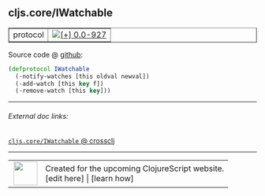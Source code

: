 ## cljs.core/IWatchable



 <table border="1">
<tr>
<td>protocol</td>
<td><a href="https://github.com/cljsinfo/cljs-api-docs/tree/0.0-927"><img valign="middle" alt="[+] 0.0-927" title="Added in 0.0-927" src="https://img.shields.io/badge/+-0.0--927-lightgrey.svg"></a> </td>
</tr>
</table>









Source code @ [github](https://github.com/clojure/clojurescript/blob/r2134/src/cljs/cljs/core.cljs#L339-L342):

```clj
(defprotocol IWatchable
  (-notify-watches [this oldval newval])
  (-add-watch [this key f])
  (-remove-watch [this key]))
```

<!--
Repo - tag - source tree - lines:

 <pre>
clojurescript @ r2134
└── src
    └── cljs
        └── cljs
            └── <ins>[core.cljs:339-342](https://github.com/clojure/clojurescript/blob/r2134/src/cljs/cljs/core.cljs#L339-L342)</ins>
</pre>

-->

---



###### External doc links:

[`cljs.core/IWatchable` @ crossclj](http://crossclj.info/fun/cljs.core.cljs/IWatchable.html)<br>

---

 <table>
<tr><td>
<img valign="middle" align="right" width="48px" src="http://i.imgur.com/Hi20huC.png">
</td><td>
Created for the upcoming ClojureScript website.<br>
[edit here] | [learn how]
</td></tr></table>

[edit here]:https://github.com/cljsinfo/cljs-api-docs/blob/master/cljsdoc/cljs.core/IWatchable.cljsdoc
[learn how]:https://github.com/cljsinfo/cljs-api-docs/wiki/cljsdoc-files

<!--

This information was too distracting to show to readers, but I'll leave it
commented here since it is helpful to:

- pretty-print the data used to generate this document
- and show how to retrieve that data



The API data for this symbol:

```clj
{:ns "cljs.core",
 :name "IWatchable",
 :type "protocol",
 :full-name-encode "cljs.core/IWatchable",
 :source {:code "(defprotocol IWatchable\n  (-notify-watches [this oldval newval])\n  (-add-watch [this key f])\n  (-remove-watch [this key]))",
          :title "Source code",
          :repo "clojurescript",
          :tag "r2134",
          :filename "src/cljs/cljs/core.cljs",
          :lines [339 342]},
 :methods [{:name "-notify-watches",
            :signature ["[this oldval newval]"],
            :docstring nil}
           {:name "-add-watch",
            :signature ["[this key f]"],
            :docstring nil}
           {:name "-remove-watch",
            :signature ["[this key]"],
            :docstring nil}],
 :full-name "cljs.core/IWatchable",
 :history [["+" "0.0-927"]]}

```

Retrieve the API data for this symbol:

```clj
;; from Clojure REPL
(require '[clojure.edn :as edn])
(-> (slurp "https://raw.githubusercontent.com/cljsinfo/cljs-api-docs/catalog/cljs-api.edn")
    (edn/read-string)
    (get-in [:symbols "cljs.core/IWatchable"]))
```

-->
